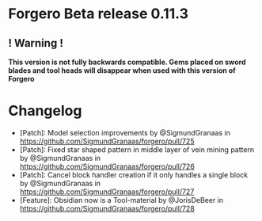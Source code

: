 # Forgero Beta release 0.11.3

## ! Warning !

**This version is not fully backwards compatible. Gems placed on sword blades and tool heads will disappear when used
with this version of Forgero**

# Changelog

* [Patch]: Model selection improvements by @SigmundGranaas in https://github.com/SigmundGranaas/forgero/pull/725
* [Patch]:  Fixed star shaped pattern in middle layer of vein mining pattern by @SigmundGranaas
  in https://github.com/SigmundGranaas/forgero/pull/726
* [Patch]:  Cancel block handler creation if it only handles a single block by @SigmundGranaas
  in https://github.com/SigmundGranaas/forgero/pull/727
* [Feature]: Obsidian now is a Tool-material by @JorisDeBeer in https://github.com/SigmundGranaas/forgero/pull/728
